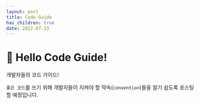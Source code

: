 ```yaml
---
layout: post
title: Code Guide
has_children: true
date: 2022-07-13
---
```

# 👋 Hello Code Guide!
개발자들의 코드 가이드! 

`좋은 코드`를 쓰기 위해 개발자들이 지켜야 할 약속(`convention`)들을 알기 쉽도록 포스팅할 예정입니다.

